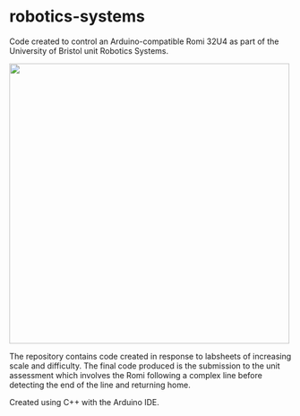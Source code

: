 # robotics-systems

Code created to control an Arduino-compatible Romi 32U4 as part of the University of Bristol unit Robotics Systems.

<img width="500" src="https://user-images.githubusercontent.com/15062683/68485397-25de3d80-0237-11ea-8356-1605d27faf49.jpg">

The repository contains code created in response to labsheets of increasing scale and difficulty. The final code produced is the submission to the unit assessment which involves the Romi following a complex line before detecting the end of the line and returning home.

Created using C++ with the Arduino IDE.
